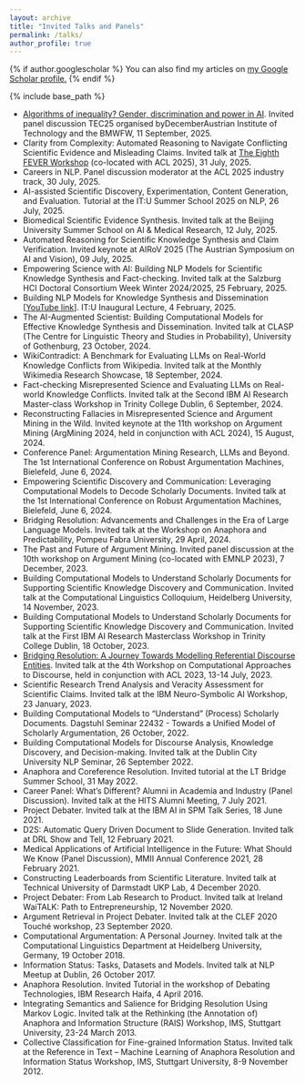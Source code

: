 ```yaml
---
layout: archive
title: "Invited Talks and Panels"
permalink: /talks/
author_profile: true
---
```


{% if author.googlescholar %}
  You can also find my articles on <u><a href="{{author.googlescholar}}">my Google Scholar profile</a>.</u>
{% endif %}

{% include base_path %}
- [Algorithms of inequality? Gender, discrimination and power in AI](https://technologytalks.ait.ac.at/en/workshops). Invited panel discussion TEC25 organised byDecemberAustrian Institute of Technology and the BMWFW, 11 September, 2025.
- Clarity from Complexity: Automated Reasoning to Navigate Conflicting Scientific Evidence and Misleading Claims. Invited talk at [The Eighth FEVER Workshop](https://fever.ai/workshop.html) (co-located with ACL 2025), 31 July, 2025.
- Careers in NLP. Panel discussion moderator at the ACL 2025 industry track, 30 July, 2025.
- AI-assisted Scientific Discovery, Experimentation, Content Generation, and Evaluation. Tutorial at the IT:U Summer School 2025 on NLP, 26 July, 2025. 
- Biomedical Scientific Evidence Synthesis. Invited talk at the Beijing University Summer School on AI & Medical Research, 12 July, 2025.  
- Automated Reasoning for Scientific Knowledge Synthesis and Claim Verification. Invited keynote at AIRoV 2025 (The Austrian Symposium on AI and Vision), 09 July, 2025.  
- Empowering Science with AI: Building NLP Models for Scientific Knowledge Synthesis and Fact-checking. Invited talk at the Salzburg HCI Doctoral Consortium Week Winter 2024/2025, 25 February, 2025. 
- Building NLP Models for Knowledge Synthesis and Dissemination [[YouTube link](https://www.youtube.com/watch?v=0RGLRmSyXRg)]. IT:U Inaugural Lecture, 4 February, 2025.  
- The AI-Augmented Scientist: Building Computational Models for Effective Knowledge Synthesis and Dissemination. Invited talk at CLASP (The Centre for Linguistic Theory and Studies in Probability), University of Gothenburg, 23 October, 2024.  
- WikiContradict: A Benchmark for Evaluating LLMs on Real-World Knowledge Conflicts from Wikipedia. Invited talk at the Monthly Wikimedia Research Showcase, 18 September, 2024.
- Fact-checking Misrepresented Science and Evaluating LLMs on Real-world Knowledge Conflicts. Invited talk at the Second IBM AI Research Master-class Workshop in Trinity College Dublin, 6 September, 2024.
- Reconstructing Fallacies in Misrepresented Science and Argument Mining in the Wild. Invited keynote at the 11th workshop on Argument Mining (ArgMining 2024, held in conjunction with ACL 2024), 15 August, 2024.
- Conference Panel: Argumentation Mining Research, LLMs and Beyond. The 1st International Conference on Robust Argumentation Machines, Bielefeld, June 6, 2024. 
- Empowering Scientific Discovery and Communication: Leveraging Computational Models to Decode Scholarly Documents. Invited talk at the 1st International Conference on Robust Argumentation Machines, Bielefeld, June 6, 2024.
- Bridging Resolution: Advancements and Challenges in the Era of Large Language Models. Invited talk at the Workshop on Anaphora and Predictability, Pompeu Fabra University, 29 April, 2024.
- The Past and Future of Argument Mining. Invited panel discussion at the 10th workshop on Argument Mining (co-located with EMNLP 2023), 7 December, 2023.
- Building Computational Models to Understand Scholarly Documents for Supporting Scientific Knowledge Discovery and Communication. Invited talk at the Computational Linguistics Colloquium, Heidelberg University, 14 November, 2023.
- Building Computational Models to Understand Scholarly Documents for Supporting Scientific Knowledge Discovery and Communication. Invited talk at the First IBM AI Research Masterclass Workshop in Trinity College Dublin, 18 October, 2023.  
- [Bridging Resolution: A Journey Towards Modelling Referential Discourse Entities](https://github.com/yufanghou/yufanghou.github.io/blob/master/files/Talk-Yufang_CODI_2023_v1.pdf). Invited talk at the 4th Workshop on Computational Approaches to Discourse, held in conjunction with ACL 2023, 13-14 July, 2023. 
- Scientific Research Trend Analysis and Veracity Assessment for Scientific Claims. Invited talk at the IBM Neuro-Symbolic AI Workshop, 23 January, 2023.  
- Building Computational Models to “Understand” (Process) Scholarly Documents. Dagstuhl Seminar 22432 - Towards a Unified Model of Scholarly Argumentation, 26 October, 2022. 
- Building Computational Models for Discourse Analysis, Knowledge Discovery, and Decision-making. Invited talk at the Dublin City University NLP Seminar, 26 September 2022. 
- Anaphora and Coreference Resolution. Invited tutorial at the LT Bridge Summer School, 31 May 2022.
- Career Panel: What’s Different? Alumni in Academia and Industry (Panel Discussion). Invited talk at the HITS Alumni Meeting, 7 July 2021.
- Project Debater. Invited talk at the IBM AI in SPM Talk Series, 18 June 2021.
- D2S: Automatic Query Driven Document to Slide Generation. Invited talk at DRL Show and Tell, 12 February 2021.
- Medical Applications of Artificial Intelligence in the Future: What Should We Know (Panel Discussion), MMII Annual Conference 2021, 28 February 2021.
- Constructing Leaderboards from Scientific Literature. Invited talk at Technical University of Darmstadt UKP Lab, 4 December 2020.
- Project Debater: From Lab Research to Product. Invited talk at Ireland WaiTALK: Path to Entrepreneurship, 12 November 2020.
- Argument Retrieval in Project Debater. Invited talk at the CLEF 2020 Touché workshop, 23 September 2020.
- Computational Argumentation: A Personal Journey. Invited talk at the Computational Linguistics Department at Heidelberg University, Germany, 19 October 2018.
- Information Status: Tasks, Datasets and Models. Invited talk at NLP Meetup at Dublin, 26 October 2017.
- Anaphora Resolution. Invited Tutorial in the workshop of Debating Technologies, IBM Research Haifa, 4 April 2016.
- Integrating Semantics and Salience for Bridging Resolution Using Markov Logic. Invited talk at the Rethinking (the Annotation of) Anaphora and Information Structure (RAIS) Workshop, IMS, Stuttgart University, 23-24 March 2013.
- Collective Classification for Fine-grained Information Status. Invited talk at the Reference in Text – Machine Learning of Anaphora Resolution and Information Status Workshop, IMS, Stuttgart University, 8-9 November 2012.
